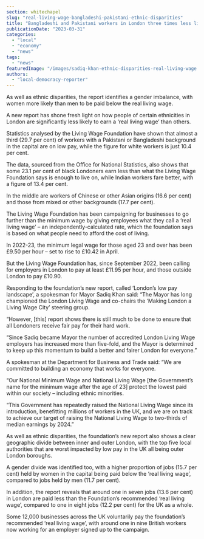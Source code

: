 ```yaml
---
section: whitechapel
slug: "real-living-wage-bangladeshi-pakistani-ethnic-disparities"
title: "Bangladeshi and Pakistani workers in London three times less likely to earn a real living wage, report finds"
publicationDate: "2023-03-31"
categories: 
  - "local"
  - "economy"
  - "news"
tags: 
  - "news"
featuredImage: "/images/sadiq-khan-ethnic-disparities-real-living-wage.jpg"
authors: 
  - "local-democracy-reporter"
---
```


As well as ethnic disparities, the report identifies a gender imbalance, with women more likely than men to be paid below the real living wage.

A new report has shone fresh light on how people of certain ethnicities in London are significantly less likely to earn a ‘real living wage’ than others.

Statistics analysed by the Living Wage Foundation have shown that almost a third (29.7 per cent) of workers with a Pakistani or Bangladeshi background in the capital are on low pay, while the figure for white workers is just 10.4 per cent.

The data, sourced from the Office for National Statistics, also shows that some 23.1 per cent of black Londoners earn less than what the Living Wage Foundation says is enough to live on, while Indian workers fare better, with a figure of 13.4 per cent.

In the middle are workers of Chinese or other Asian origins (16.6 per cent) and those from mixed or other backgrounds (17.7 per cent).

The Living Wage Foundation has been campaigning for businesses to go further than the minimum wage by giving employees what they call a ‘real living wage’ – an independently-calculated rate, which the foundation says is based on what people need to afford the cost of living.

In 2022-23, the minimum legal wage for those aged 23 and over has been £9.50 per hour – set to rise to £10.42 in April.

But the Living Wage Foundation has, since September 2022, been calling for employers in London to pay at least £11.95 per hour, and those outside London to pay £10.90.

Responding to the foundation’s new report, called ‘London’s low pay landscape’, a spokesman for Mayor Sadiq Khan said: “The Mayor has long championed the London Living Wage and co-chairs the ‘Making London a Living Wage City’ steering group.

“However, \[this\] report shows there is still much to be done to ensure that all Londoners receive fair pay for their hard work.

“Since Sadiq became Mayor the number of accredited London Living Wage employers has increased more than five-fold, and the Mayor is determined to keep up this momentum to build a better and fairer London for everyone.”

A spokesman at the Department for Business and Trade said: “We are committed to building an economy that works for everyone.

“Our National Minimum Wage and National Living Wage \[the Government’s name for the minimum wage after the age of 23\] protect the lowest paid within our society – including ethnic minorities.

“This Government has repeatedly raised the National Living Wage since its introduction, benefitting millions of workers in the UK, and we are on track to achieve our target of raising the National Living Wage to two-thirds of median earnings by 2024.”

As well as ethnic disparities, the foundation’s new report also shows a clear geographic divide between inner and outer London, with the top five local authorities that are worst impacted by low pay in the UK all being outer London boroughs.

A gender divide was identified too, with a higher proportion of jobs (15.7 per cent) held by women in the capital being paid below the ‘real living wage’, compared to jobs held by men (11.7 per cent).

In addition, the report reveals that around one in seven jobs (13.6 per cent) in London are paid less than the Foundation’s recommended ‘real living wage’, compared to one in eight jobs (12.2 per cent) for the UK as a whole.

Some 12,000 businesses across the UK voluntarily pay the foundation’s recommended ‘real living wage’, with around one in nine British workers now working for an employer signed up to the campaign.
